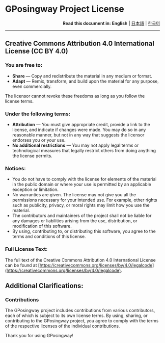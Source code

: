 # GPosingway Project License

<div align="right">
  <b>Read this document in:</b>
  <b>English</b> | 
  <a href="./license.ja.md">日本語</a> | 
  <a href="./license.ko.md">한국어</a> 
</div>

---

## Creative Commons Attribution 4.0 International License (CC BY 4.0)

### You are free to:

- **Share** — Copy and redistribute the material in any medium or format.
- **Adapt** — Remix, transform, and build upon the material for any purpose, even commercially.

The licensor cannot revoke these freedoms as long as you follow the license terms.

### Under the following terms:

- **Attribution** — You must give appropriate credit, provide a link to the license, and indicate if changes were made. You may do so in any reasonable manner, but not in any way that suggests the licensor endorses you or your use.
- **No additional restrictions** — You may not apply legal terms or technological measures that legally restrict others from doing anything the license permits.

### Notices:

- You do not have to comply with the license for elements of the material in the public domain or where your use is permitted by an applicable exception or limitation.
- No warranties are given. The license may not give you all the permissions necessary for your intended use. For example, other rights such as publicity, privacy, or moral rights may limit how you use the material.
- The contributors and maintainers of the project shall not be liable for any damages or liabilities arising from the use, distribution, or modification of this software.
- By using, contributing to, or distributing this software, you agree to the terms and conditions of this license.

### Full License Text:

The full text of the Creative Commons Attribution 4.0 International License can be found at [https://creativecommons.org/licenses/by/4.0/legalcode](https://creativecommons.org/licenses/by/4.0/legalcode).

## Additional Clarifications:

### Contributions

The GPosingway project includes contributions from various contributors, each of which is subject to its own license terms. By using, sharing, or contributing to the GPosingway project, you agree to comply with the terms of the respective licenses of the individual contributions.

Thank you for using GPosingway!
